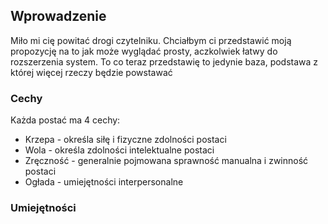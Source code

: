 ## Wprowadzenie
Miło mi cię powitać drogi czytelniku. Chciałbym ci przedstawić moją propozycję na to jak może wyglądać prosty, aczkolwiek łatwy do rozszerzenia system. To co teraz przedstawię to jedynie baza, podstawa z której więcej rzeczy będzie powstawać
### Cechy
Każda postać ma 4 cechy:
- Krzepa - określa siłę i fizyczne zdolności postaci
- Wola - określa zdolności intelektualne postaci
- Zręczność - generalnie pojmowana sprawność manualna i zwinność postaci
- Ogłada - umiejętności interpersonalne
### Umiejętności
